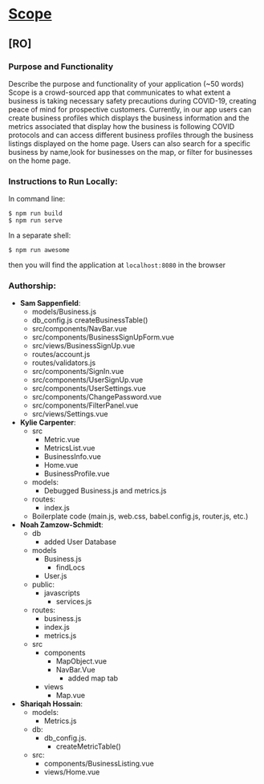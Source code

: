 
# [Scope ](https://rollie-chair-scope.herokuapp.com/)

## [RO]
### Purpose and Functionality
Describe the purpose and functionality of your application (~50 words)
Scope is a crowd-sourced app that communicates to what extent a business is taking necessary safety precautions during COVID-19, creating peace of mind for prospective customers. Currently, in our app users can create business profiles which displays the business information and the metrics associated that display how the business is following COVID protocols and can access different business profiles through the business listings displayed on the home page. Users can also search for a specific business by name,look for businesses on the map, or filter for businesses on the home page.
### Instructions to Run Locally:
In command line:
```console
$ npm run build
$ npm run serve
```
In a separate shell:
```console
$ npm run awesome
```

then you will find the application at `localhost:8080` in the browser



### Authorship:
* **Sam Sappenfield**:
  * models/Business.js
  * db_config.js
      createBusinessTable()
  * src/components/NavBar.vue
  * src/components/BusinessSignUpForm.vue
  * src/views/BusinessSignUp.vue
  * routes/account.js
  * routes/validators.js
  * src/components/SignIn.vue
  * src/components/UserSignUp.vue
  * src/components/UserSettings.vue
  * src/components/ChangePassword.vue
  * src/components/FilterPanel.vue
  * src/views/Settings.vue
* **Kylie Carpenter**:
  * src
    * Metric.vue
    * MetricsList.vue
    * BusinessInfo.vue
    * Home.vue
    * BusinessProfile.vue
  * models:
    * Debugged Business.js and metrics.js
  * routes:
    * index.js
  * Boilerplate code (main.js, web.css, babel.config.js, router.js, etc.)
* **Noah Zamzow-Schmidt**:
  * db
    * added User Database
  * models
    * Business.js
      * findLocs
    * User.js
  * public:
    * javascripts
      * services.js
  * routes:
    * business.js
    * index.js
    * metrics.js
  * src
    * components
      * MapObject.vue
      * NavBar.Vue
        * added map tab
    * views
      * Map.vue
* **Shariqah Hossain**:  
  * models:
    * Metrics.js
  * db:  
    * db_config.js.
      * createMetricTable()
  * src:  
    * components/BusinessListing.vue  
    * views/Home.vue
